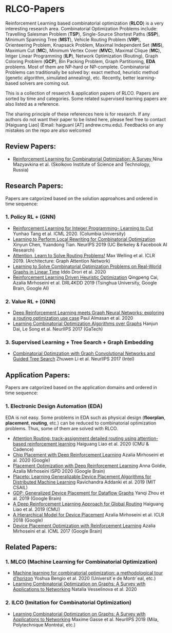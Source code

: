 # RLCO-Papers

Reinforcement Learning based combinatorial optimization (**RLCO**) is a very interesting research area. 
Combinatorial Optimization Problems include: Travelling Salesman Problem (**TSP**), Single-Source Shortest Paths (**SSP**), Minimum Spanning Tree (**MST**), Vehicle Routing Problem (**VRP**), Orienteering Problem, Knapsack Problem, Maximal Independent Set (**MIS**), Maximum Cut (**MC**), Minimum Vertex Cover (**MVC**), Maximal Clique (**MC**), Intger Linear Programming (**ILP**), Network Optimization (Routing), Graph Coloring Problem (**GCP**), Bin Packing Problem, Graph Partitioning, **EDA** problems. Most of them are NP-hard or NP-complete. 
Combinatorial Problems can traditionally be solved by: exact method, heuristic method (genetic algorithm, simulated annealing), etc. Recently, better learning-based solvers are coming out. 

This is a collection of resaerch & application papers of RLCO. Papers are sorted by time and categories. Some related supervised learning papers are also listed as a reference.


The sharing principle of these references here is for research. If any authors do not want their paper to be listed here, please feel free to contact [Haiguang Liao]  (Email: haiguanl [AT] andrew.cmu.edu). Feedbacks on any mistakes on the repo are also welcomed

## Review Papers:
* [Reinforcement Learning for Combinatorial Optimization: A Survey
](https://arxiv.org/pdf/2003.03600.pdf) Nina Mazyavkina et al. (Skolkovo Institute of Science and Technology, Russia)

## Research Papers:
Papers are catgorized based on the solution approahces and ordered in time sequence:
### 1. Policy RL + (GNN)
* [Reinforcement Learning for Integer Programming- Learning to Cut](https://proceedings.icml.cc/static/paper_files/icml/2020/943-Paper.pdf) Yunhao Tang et al. ICML 2020. (Columbia University)
* [Learning to Perform Local Rewriting for Combinatorial Optimization](https://arxiv.org/pdf/1810.00337.pdf) Xinyun Chen, Yuandong Tian. NeurIPS 2019 (UC Berkeley & Facebook AI Research)
* [Attention, Learn to Solve Routing Problems!](https://arxiv.org/pdf/1803.08475.pdf?source=post_page---------------------------) Max Welling et al. ICLR 2019. (Architecture: Graph Attention Network)
* [Learning to Solve Combinatorial Optimization
Problems on Real-World Graphs in Linear Time](https://arxiv.org/pdf/2006.03750.pdf) Iddo Drori et al. 2020
* [Reinforcement Learning Driven Heuristic Optimization](https://arxiv.org/pdf/1906.06639.pdf) Qingpeng Cai, Azalia Mirhoseini et al. DRL4KDD 2019 (Tsinghua University, Google Brain, Google AI)


### 2. Value RL + (GNN)
* [Deep Reinforcement Learning meets Graph Neural
Networks: exploring a routing optimization use case](https://arxiv.org/pdf/1803.08475.pdf?source=post_page---------------------------) Paul Almasan et al. 2020
* [Learning Combinatorial Optimization Algorithms over Graphs](https://arxiv.org/pdf/1704.01665.pdf) Hanjun Dai, Le Song et al. NeurlIPS 2017 (GaTech) 

### 3. Supervised Learning + Tree Search + Graph Embedding
* [Combinatorial Optimzation with Graph Convolutional Networks and Guided Tree Search](https://papers.nips.cc/paper/7335-combinatorial-optimization-with-graph-convolutional-networks-and-guided-tree-search.pdf) Zhuwen Li et al. NeurlIPS 2017 (Intel)

## Application Papers:
Papers are catgorized based on the application domains and ordered in time sequence:
### 1. Electronic Design Automation (EDA)
EDA is not easy. Some problems in EDA such as physical design (**floorplan**, **placement**, **routing**, etc.) can be reduced to combinatorial optimization problems. Thus, some of them are solved with RLCO.

* [Attention Routing: track-assignment detailed routing using attention-based reinforcement learning](https://arxiv.org/pdf/2004.09473.pdf) Haiguang Liao et al. 2020 (CMU & Cadence)
* [Chip Placement with Deep Reinforcement Learning](https://arxiv.org/pdf/2004.10746.pdf) Azalia Mirhoseini et al. 2020 (Google)
* [Placement Optimization with Deep Reinforcement Learning](https://dl.acm.org/doi/pdf/10.1145/3372780.3378174
) Anna Goldie, Azalia Mirhoseini ISPD 2020 (Google Brain) 
 * [Placeto: Learning Generalizable Device Placement
Algorithms for Distributed Machine Learning](https://arxiv.org/pdf/1906.08879.pdf) Ravichandra Addanki et al. 2019 (MIT CSAIL)
* [GDP: Generalized Device Placement for Dataflow Graphs](https://arxiv.org/pdf/1910.01578.pdf) Yanqi Zhou et al. 2019 (Google Brain)
* [A Deep Reinforcement Learning Approach for Global Routing](https://arxiv.org/pdf/1906.08809.pdf) Haiguang Liao et al. 2019 (CMU)
* [A Hierarchical Model for Device Placement](https://arxiv.org/pdf/1906.06639.pdf) Azalia Mirhoseini et al. ICLR 2018 (Google)
* [Device Placement Optimization with Reinforcement Learning](https://arxiv.org/pdf/1706.04972.pdf) Azalia Mirhoseini et al. ICML 2017 (Google Brain)
 
 ## Related Papers:
### 1. MLCO (Machine Learning for Combinatorial Optimization)
* [Machine learning for combinatorial optimization: a methodological tour d’horizon](https://arxiv.org/pdf/1811.06128.pdf) Yoshua Bengio et al. 2020 (Universit´e de Montr´eal, etc.)
* [Learning Combinatorial Optimization on Graphs: A Survey with Applications to Networking](https://arxiv.org/pdf/2005.11081.pdf) Natalia Vesselinova et al. 2020
### 2. ILCO (Imitation for Combinatorial Optimization)
* [Learning Combinatorial Optimization on Graphs: A Survey with Applications to Networking](https://arxiv.org/pdf/1906.01629.pdf) Maxime Gasse et al. NeurlIPS 2019 (Mila, Polytechnique Montréal, etc.)

